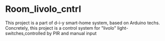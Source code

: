 # Room_livolo_cntrl
This project is a part of d-i-y smart-home system, based on Arduino techs. Concretely, this project is a control system for "livolo" light-switches,controlled by PIR and manual input
